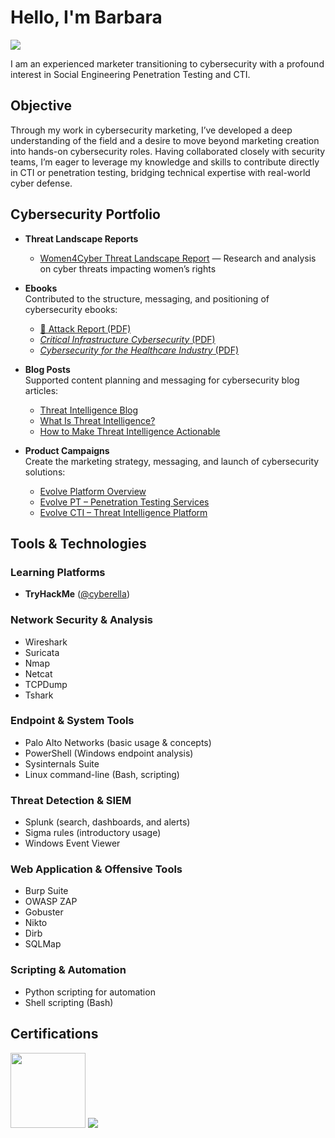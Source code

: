 # Hello, I'm Barbara
<a href="https://www.linkedin.com/in/barbara-mendes/"><img src="https://img.shields.io/badge/-LinkedIn-0072b1?&style=for-the-badge&logo=linkedin&logoColor=white" /></a>

I am an experienced marketer transitioning to cybersecurity with a profound interest in Social Engineering Penetration Testing and CTI. 

## Objective

Through my work in cybersecurity marketing, I’ve developed a deep understanding of the field and a desire to move beyond marketing creation into hands-on cybersecurity roles. Having collaborated closely with security teams, I’m eager to leverage my knowledge and skills to contribute directly in CTI or penetration testing, bridging technical expertise with real-world cyber defense.

## Cybersecurity Portfolio

- **Threat Landscape Reports**  
  - [Women4Cyber Threat Landscape Report](https://github.com/bmendesh/women4cyber-threat-report) — Research and analysis on cyber threats impacting women’s rights

- **Ebooks**  
  Contributed to the structure, messaging, and positioning of cybersecurity ebooks:
  - [📄 Attack Report (PDF)](https://ac-landing-pages-user-uploads-production.s3.amazonaws.com/0000059413/d93a7f93-dbfe-45da-8743-5f0c6b0bd110.pdf)
  - [*Critical Infrastructure Cybersecurity* (PDF)](https://ac-landing-pages-user-uploads-production.s3.amazonaws.com/0000059413/3bb816ad-a88b-4c8f-ac36-fcf917cdafcb.pdf)
  - [*Cybersecurity for the Healthcare Industry* (PDF)](https://ac-landing-pages-user-uploads-production.s3.amazonaws.com/0000059413/02147aa1-9ddf-40d5-ba5e-2ad0197beb32.pdf)

- **Blog Posts**  
  Supported content planning and messaging for cybersecurity blog articles:
  - [Threat Intelligence Blog](https://www.threatintelligence.com/blog/)  
  - [What Is Threat Intelligence?](https://www.threatintelligence.com/blog/threat-intelligence)  
  - [How to Make Threat Intelligence Actionable](https://www.threatintelligence.com/blog/actionable-threat-intelligence)

- **Product Campaigns**  
  Create the marketing strategy, messaging, and launch of cybersecurity solutions:
  - [Evolve Platform Overview](https://www.threatintelligence.com/evolve-platform)  
  - [Evolve PT – Penetration Testing Services](https://www.threatintelligence.com/evolve-pt-penetration-testing)
  - [Evolve CTI – Threat Intelligence Platform](https://www.threatintelligence.com/evolve-cti-cyber-threat-intelligence)  

## Tools & Technologies

### Learning Platforms
- **TryHackMe** ([@cyberella](https://tryhackme.com/p/cyberella))

### Network Security & Analysis
- Wireshark  
- Suricata  
- Nmap  
- Netcat  
- TCPDump  
- Tshark

### Endpoint & System Tools
- Palo Alto Networks (basic usage & concepts)  
- PowerShell (Windows endpoint analysis)  
- Sysinternals Suite  
- Linux command-line (Bash, scripting)

### Threat Detection & SIEM
- Splunk (search, dashboards, and alerts)  
- Sigma rules (introductory usage)  
- Windows Event Viewer

### Web Application & Offensive Tools
- Burp Suite  
- OWASP ZAP  
- Gobuster  
- Nikto  
- Dirb  
- SQLMap

### Scripting & Automation
- Python scripting for automation  
- Shell scripting (Bash)

## Certifications
<div>
<p align="left">
  <img src="https://images.credly.com/images/0bf0f2da-a699-4c82-82e2-56dcf1f2e1c7/image.png" width="120" height="120">
  <img src="https://img.shields.io/badge/-Akamai-0099FF?style=for-the-badge&logo=Akamai&logoColor=white" />
</p>
</div>
